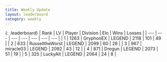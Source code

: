 ```yaml
---
title: Weekly Update
layout: leaderboard
category: weekly
---
```


{: .leaderboard}
| Rank | LV | Player | Division | Elo | Wins | Losses |
| --- | --- | --- | --- | --- | --- | --- |
| <span data-change="4">1</span> | 1263 | <span title="ID: 315148">GryphonEX</span> | LEGEND | <span data-change="168">2118</span> | <span data-change="79">101</span> | <span data-change="38">49</span> |
| <span data-change="30">2</span> | 633 | <span title="ID: 388751">RusselltheWorst</span> | LEGEND | <span data-change="296">2099</span> | <span data-change="52">60</span> | <span data-change="21">28</span> |
| <span data-change="-">3</span> | 967 | <span title="ID: 416373">miracle03</span> | LEGEND | <span data-change="-">2092</span> | <span data-change="-">43</span> | <span data-change="-">12</span> |
| <span data-change="-3">4</span> | 871 | <span title="ID: 337810">Dregun</span> | LEGEND | <span data-change="68">2073</span> | <span data-change="17">51</span> | <span data-change="4">19</span> |
| <span data-change="6">5</span> | 325 | <span title="ID: 512212">LuckyAlt</span> | LEGEND | <span data-change="180">2064</span> | <span data-change="22">24</span> | <span data-change="4">8</span> |